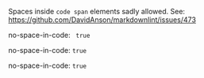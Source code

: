 Spaces inside ` code span ` elements sadly allowed. See: https://github.com/DavidAnson/markdownlint/issues/473

no-space-in-code: ` true`

no-space-in-code: `true `

no-space-in-code: `true`
